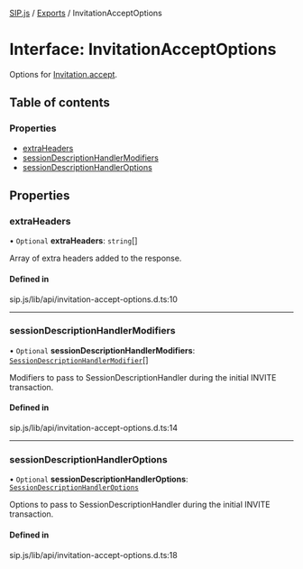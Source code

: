 [SIP.js](../README.md) / [Exports](../modules.md) / InvitationAcceptOptions

# Interface: InvitationAcceptOptions

Options for [Invitation.accept](../classes/Invitation.md#accept).

## Table of contents

### Properties

- [extraHeaders](InvitationAcceptOptions.md#extraheaders)
- [sessionDescriptionHandlerModifiers](InvitationAcceptOptions.md#sessiondescriptionhandlermodifiers)
- [sessionDescriptionHandlerOptions](InvitationAcceptOptions.md#sessiondescriptionhandleroptions)

## Properties

### extraHeaders

• `Optional` **extraHeaders**: `string`[]

Array of extra headers added to the response.

#### Defined in

sip.js/lib/api/invitation-accept-options.d.ts:10

___

### sessionDescriptionHandlerModifiers

• `Optional` **sessionDescriptionHandlerModifiers**: [`SessionDescriptionHandlerModifier`](SessionDescriptionHandlerModifier.md)[]

Modifiers to pass to SessionDescriptionHandler during the initial INVITE transaction.

#### Defined in

sip.js/lib/api/invitation-accept-options.d.ts:14

___

### sessionDescriptionHandlerOptions

• `Optional` **sessionDescriptionHandlerOptions**: [`SessionDescriptionHandlerOptions`](SessionDescriptionHandlerOptions.md)

Options to pass to SessionDescriptionHandler during the initial INVITE transaction.

#### Defined in

sip.js/lib/api/invitation-accept-options.d.ts:18
